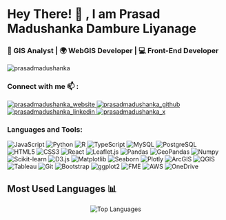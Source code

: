 # Hey There! 👋 , I am Prasad Madushanka Dambure Liyanage

### 🚀 GIS Analyst | 🌍 WebGIS Developer | 💻 Front-End Developer

<p align="left"> <img src="https://komarev.com/ghpvc/?username=Prasadmadhusanka&label=Profile%20views&color=0e75b6&style=flat" alt="prasadmadushanka" /> </p>

### Connect with me 📫 :
<p align="left">
<a href="" target="blank">
  <img src="https://img.shields.io/badge/Website-DC143C?style=for-the-badge&logo=googlechrome&logoColor=white" alt="prasadmadushanka_website" />
 </a>
 <a href="https://github.com/Prasadmadhusanka" target="_blank">
  <img src="https://img.shields.io/badge/GitHub-181717?style=for-the-badge&logo=github&logoColor=white" alt="prasadmadushanka_github" />
 </a>
<a href="https://www.linkedin.com/in/prasadmadushanka13/" target="_blank">
  <img src="https://img.shields.io/badge/LinkedIn-0077B5?style=for-the-badge&logo=linkedin&logoColor=white" alt="prasadmadushanka_linkedin"/>
 </a>
<a href="https://x.com/prasadmadu13" target="_blank">
  <img src="https://img.shields.io/badge/X-000000?style=for-the-badge&logo=x&logoColor=white" alt="prasadmadushanka_x" />
 </a>
</p>

### Languages and Tools:
![JavaScript](https://img.shields.io/badge/javascript-%23323330.svg?style=for-the-badge&logo=javascript&logoColor=%23F7DF1E) ![Python](https://img.shields.io/badge/python-3670A0?style=for-the-badge&logo=python&logoColor=ffdd54) ![R](https://img.shields.io/badge/r-%23276DC3.svg?style=for-the-badge&logo=r&logoColor=white) ![TypeScript](https://img.shields.io/badge/TypeScript-3178C6?style=for-the-badge&logo=typescript&logoColor=white) ![MySQL](https://img.shields.io/badge/mysql-4479A1.svg?style=for-the-badge&logo=mysql&logoColor=white&color=green) ![PostgreSQL](https://img.shields.io/badge/PostgreSQL-336791?style=for-the-badge&logo=postgresql&logoColor=white) ![HTML5](https://img.shields.io/badge/HTML5-E34F26?style=for-the-badge&logo=html5&logoColor=white) ![CSS3](https://img.shields.io/badge/CSS3-1572B6?style=for-the-badge&logo=css3&logoColor=white) ![React](https://img.shields.io/badge/React-61DAFB?style=for-the-badge&logo=react&logoColor=black) ![Leaflet.js](https://img.shields.io/badge/Leaflet.js-000000?style=for-the-badge&logo=leaflet&logoColor=white) ![Pandas](https://img.shields.io/badge/pandas-%23150458.svg?style=for-the-badge&logo=pandas&logoColor=white&color=4B164C) ![GeoPandas](https://img.shields.io/badge/GeoPandas-00876c.svg?style=for-the-badge&logo=geopandas&logoColor=white) ![Numpy](https://img.shields.io/badge/Numpy-013243?style=for-the-badge&logo=numpy&logoColor=white) ![Scikit-learn](https://img.shields.io/badge/scikit--learn-%23F7931E.svg?style=for-the-badge&logo=scikit-learn&logoColor=white) ![D3.js](https://img.shields.io/badge/D3.js-F9A03C?style=for-the-badge&logo=d3dotjs&logoColor=white) ![Matplotlib](https://img.shields.io/badge/Matplotlib-%23ffffff.svg?style=for-the-badge&logo=Matplotlib&logoColor=black&color=E52020) ![Seaborn](https://img.shields.io/badge/Seaborn-1f77b4.svg?style=for-the-badge&logo=seaborn&logoColor=white&color=C14600) ![Plotly](https://img.shields.io/badge/Plotly-%233F4F75.svg?style=for-the-badge&logo=plotly&logoColor=white) ![ArcGIS](https://img.shields.io/badge/ArcGIS-3E8E41?style=for-the-badge&logo=esri&logoColor=white) ![QGIS](https://img.shields.io/badge/QGIS-4B8F29?style=for-the-badge&logo=qgis&logoColor=white) ![Tableau](https://img.shields.io/badge/Tableau-E97627?style=for-the-badge&logo=tableau&logoColor=white) ![Git](https://img.shields.io/badge/git-F05032?style=for-the-badge&logo=git&logoColor=white) ![Bootstrap](https://img.shields.io/badge/Bootstrap-7952B3?style=for-the-badge&logo=bootstrap&logoColor=white) ![ggplot2](https://img.shields.io/badge/ggplot2-9A1D1D?style=for-the-badge&logo=ggplot2&logoColor=white) ![FME](https://img.shields.io/badge/FME-FCCF00?style=for-the-badge&logo=fme&logoColor=black) ![AWS](https://img.shields.io/badge/AWS-232F3E?style=for-the-badge&logo=amazonaws&logoColor=white) ![OneDrive](https://img.shields.io/badge/OneDrive-0078D4?style=for-the-badge&logo=onedrive&logoColor=white)

## Most Used Languages 📊
<p align="center">
  <img src="https://github-readme-stats.vercel.app/api/top-langs/?username=Prasadmadhusanka&theme=merko&hide=html,css" alt="Top Languages" />
</p>
